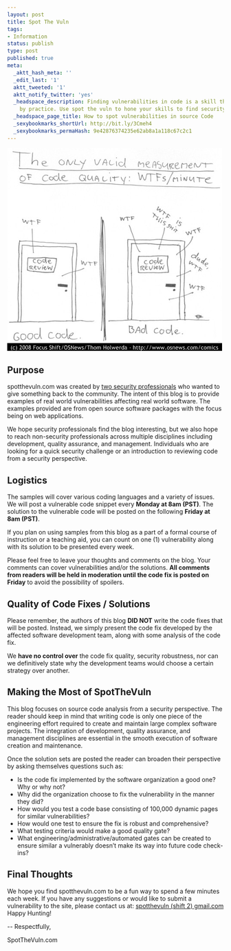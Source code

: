 ```yaml
---
layout: post
title: Spot The Vuln
tags:
- Information
status: publish
type: post
published: true
meta:
  _aktt_hash_meta: ''
  _edit_last: '1'
  aktt_tweeted: '1'
  aktt_notify_twitter: 'yes'
  _headspace_description: Finding vulnerabilities in code is a skill that can be obtained
    by practice. Use spot the vuln to hone your skills to find security vulnerabilities.
  _headspace_page_title: How to spot vulnerabilities in source Code
  _sexybookmarks_shortUrl: http://bit.ly/3Cmeh4
  _sexybookmarks_permaHash: 9e42876374235e62ab8a1a118c67c2c1
---
```


![wtfm](/assets/img/wtfm.jpg)

## Purpose
spotthevuln.com was created by [two security professionals](/about) who wanted to give something back to the community. The intent of this blog is to provide examples of real world vulnerabilities affecting real world software. The examples provided are from open source software packages with the focus being on web applications.

We hope security professionals find the blog interesting, but we also hope to reach non-security professionals across multiple disciplines including development, quality assurance, and management. Individuals who are looking for a quick security challenge or an introduction to reviewing code from a security perspective.

## Logistics
The samples will cover various coding languages and a variety of issues. We will post a vulnerable code snippet every __Monday at 8am (PST)__. The solution to the vulnerable code will be posted on the following __Friday at 8am (PST)__.

If you plan on using samples from this blog as a part of a formal course of instruction or a teaching aid, you can count on one (1) vulnerability along with its solution to be presented every week.

Please feel free to leave your thoughts and comments on the blog. Your comments can cover vulnerabilities and/or the solutions. __All comments from readers will be held in moderation until the code fix is posted on Friday__ to avoid the possibility of spoilers.

## Quality of Code Fixes / Solutions
Please remember, the authors of this blog __DID NOT__ write the code fixes that will be posted. Instead, we simply present the code fix developed by the affected software development team, along with some analysis of the code fix.

We __have no control over__ the code fix quality, security robustness, nor can we definitively state why the development teams would choose a certain strategy over another.

## Making the Most of SpotTheVuln
This blog focuses on source code analysis from a security perspective. The reader should keep in mind that writing code is only one piece of the engineering effort required to create and maintain large complex software projects. The integration of development, quality assurance, and management disciplines are essential in the smooth execution of software creation and maintenance.

Once the solution sets are posted the reader can broaden their perspective by asking themselves questions such as:

* Is the code fix implemented by the software organization a good one? Why or why not?
* Why did the organization choose to fix the vulnerability in the manner they did?
* How would you test a code base consisting of 100,000 dynamic pages for similar vulnerabilities?
* How would one test to ensure the fix is robust and comprehensive?
* What testing criteria would make a good quality gate?
* What engineering/administrative/automated gates can be created to ensure similar a vulnerably doesn’t make its way into future code check-ins?

## Final Thoughts
We hope you find spotthevuln.com to be a fun way to spend a few minutes each week. If you have any suggestions or would like to submit a vulnerability to the site, please contact us at: <a href="mailto:spotthevuln (shift 2) gmail.com">spotthevuln (shift 2) gmail.com</a> Happy Hunting!

-- Respectfully,

SpotTheVuln.com

